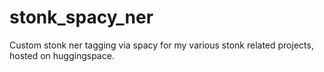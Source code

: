 # stonk_spacy_ner
Custom stonk ner tagging via spacy for my various stonk related projects, hosted on huggingspace.
